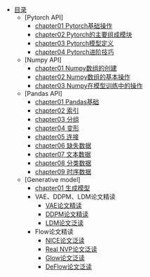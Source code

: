 <!-- docs/_sidebar.md -->
- [目录](README.md)
    - [Pytorch API]
        - [chapter01 Pytorch基础操作](Pytorch/chapter1.md)
        - [chapter02 Pytorch的主要组成模块](Pytorch/chapter2.md)
        - [chapter03 Pytorch模型定义](Pytorch/chapter3.md)
        - [chapter04 Pytorch进阶技巧](Pytorch/chapter4.md)
    - [Numpy API]
        - [chapter01 Numpy数组的创建](Numpy/chapter1.md)
        - [chapter02 Numpy数组的基本操作](Numpy/chapter2.md)
        - [chapter03 Numpy在模型训练中的操作](Numpy/chapter3.md)
    - [Pandas API]
        - [chapter01 Pandas基础](Pandas/chapter1.md)
        - [chapter02 索引](Pandas/chapter2.md)
        - [chapter03 分组](Pandas/chapter3.md)
        - [chapter04 变形](Pandas/chapter4.md)
        - [chapter05 连接](Pandas/chapter5.md)
        - [chapter06 缺失数据](Pandas/chapter6.md)
        - [chapter07 文本数据](Pandas/chapter7.md)
        - [chapter08 分类数据](Pandas/chapter8.md)
        - [chapter09 时序数据](Pandas/chapter9.md)
    - [Generative model]
        - [chapter01 生成模型](Generative_model/chapter1.md)
        - VAE、DDPM、LDM论文精读
            - [VAE论文精读](Generative_model/chapter2.md)
            - [DDPM论文精读](Generative_model/chapter3.md)
            - [LDM论文泛读](Generative_model/chapter4.md)
        - Flow论文精读
            - [NICE论文泛读](Generative_model/chapter5.md)
            - [Real NVP论文泛读](Generative_model/chapter6.md)
            - [Glow论文泛读](Generative_model/chapter7.md)
            - [DeFlow论文泛读](Generative_model/chapter8.md)